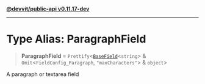 [**@devvit/public-api v0.11.17-dev**](../README.md)

---

# Type Alias: ParagraphField

> **ParagraphField** = `Prettify`\<[`BaseField`](BaseField.md)\<`string`\> & `Omit`\<`FieldConfig_Paragraph`, `"maxCharacters"`\> & `object`\>

A paragraph or textarea field
